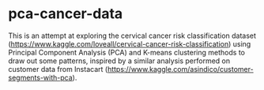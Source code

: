 # pca-cancer-data
This is an attempt at exploring the cervical cancer risk classification dataset (https://www.kaggle.com/loveall/cervical-cancer-risk-classification) using Principal Component Analysis (PCA) and K-means clustering methods to draw out some patterns, inspired by a similar analysis performed on customer data from Instacart (https://www.kaggle.com/asindico/customer-segments-with-pca).
